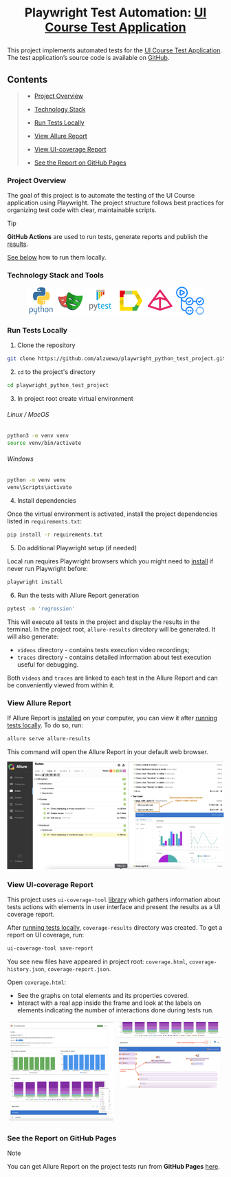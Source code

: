 # <p align="center"> Playwright Test Automation: <a href="https://nikita-filonov.github.io/qa-automation-engineer-ui-course/#/auth/login"> UI Course Test Application </a></p>

This project implements automated tests for
the [UI Course Test Application](https://nikita-filonov.github.io/qa-automation-engineer-ui-course/#/auth/login). The test application’s source code is available
on [GitHub](https://github.com/Nikita-Filonov/qa-automation-engineer-ui-course).

## Contents

> - [Project Overview](#project-overview)
> 
> - [Technology Stack](#technology-stack-and-tools)
>
> - [Run Tests Locally](#run-tests-locally)
>
> - [View Allure Report](#view-allure-report)
>
> - [View UI-coverage Report](#view-ui-coverage-report)
>
> - [See the Report on GitHub Pages](#see-the-report-on-github-pages)


### Project Overview

The goal of this project is to automate the testing of the UI Course application using Playwright. The project structure follows best practices
for organizing test code with clear, maintainable scripts. 

> [!TIP]  
> **GitHub Actions** are used to run tests, generate reports and publish the [results](https://alzuewa.github.io/playwright_python_tests).
> 
> [See below](#run-tests-locally) how to run them locally.
>


### Technology Stack and Tools
<p  align="center">
    <img width="13%" title="Python" src="media/icons/python.svg">
    <img width="13%" title="Playwright" src="media/icons/playwright.svg">
    <img width="13%" title="Pytest" src="media/icons/pytest.svg">
    <img width="13%" title="Allure Report" src="media/icons/allure.svg">
    <img width="13%" title="Pydantic" src="media/icons/pydantic.png">
    <img width="13%" title="GitHub Actions" src="media/icons/githubactions.svg">
</p>

### Run Tests Locally

1. Clone the repository

```bash
git clone https://github.com/alzuewa/playwright_python_test_project.git
```

2. `cd` to the project's directory

```bash
cd playwright_python_test_project
```
3. In project root create virtual environment

###### Linux / MacOS

```bash
python3 -m venv venv
source venv/bin/activate
```

###### Windows

```bash
python -m venv venv
venv\Scripts\activate
```

4. Install dependencies

Once the virtual environment is activated, install the project dependencies listed in `requirements.txt`:

```bash
pip install -r requirements.txt
```

5. Do additional Playwright setup (if needed)

Local run requires Playwright browsers which you might need to [install](https://playwright.dev/python/docs/intro) if never run Playwright before:

```bash
playwright install
```

6. Run the tests with Allure Report generation

```bash
pytest -m 'regression'
```

This will execute all tests in the project and display the results in the terminal. In the project root, `allure-results` directory will be generated. 
It will also generate:
- `videos` directory - contains tests execution video recordings;
- `traces` directory - contains detailed information about test execution useful for debugging.

Both `videos` and `traces` are linked to each test in the Allure Report and can be conveniently viewed from within it.

### View Allure Report

If Allure Report is [installed](https://allurereport.org/docs/install/) on your computer, you can view it after [running tests locally](#run-tests-locally). To do so, run:

```bash
allure serve allure-results
```

This command will open the Allure Report in your default web browser.
<p align="center">
    <img title="View Allure Report" src="media/allure_report.png">
</p> 

### View UI-coverage Report

This project uses `ui-coverage-tool` [library](https://github.com/Nikita-Filonov/ui-coverage-tool) which gathers information about tests actions with elements in user interface and present the results as a UI coverage report.

After [running tests locally](#run-tests-locally), `coverage-results` directory was created. To get a report on UI coverage, run:
```bash
ui-coverage-tool save-report
```
You see new files have appeared in project root: `coverage.html`, `coverage-history.json`, `coverage-report.json`.

Open `coverage.html`: 
- See the graphs on total elements and its properties covered.
- Interact with a real app inside the frame and look at the labels on elements indicating the number of interactions done during tests run.

<div style="display: flex;">
    <div style="margin: 5px; width: 50%;">
        <img title="UI coverage history" src="media/ui_coverage_history.png">
    </div>
    <div style="margin: 5px; width: 50%;">
        <img title="UI coverage" src="media/coverage_labels.png">
    </div>
</div>


### See the Report on GitHub Pages
> [!NOTE]  
> You can get Allure Report on the project tests run from **GitHub Pages** [here](https://alzuewa.github.io/playwright_python_tests).
>
